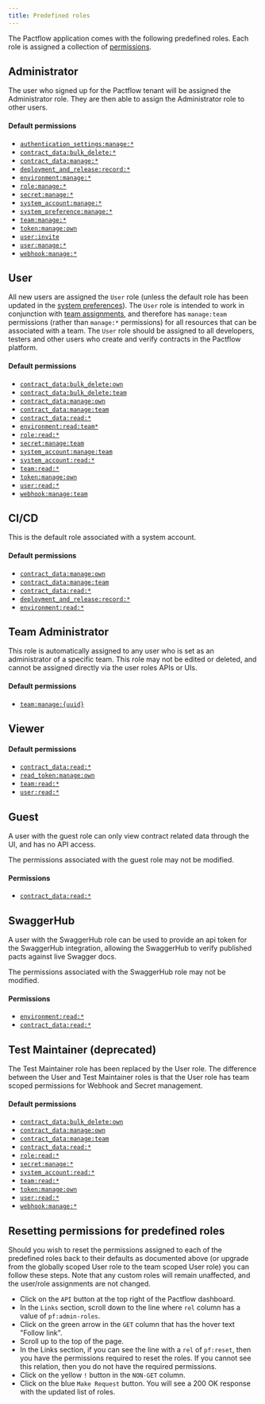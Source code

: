 ```yaml
---
title: Predefined roles
---
```


The Pactflow application comes with the following predefined roles. Each role is assigned a collection of [permissions](/docs/permissions).

## Administrator

The user who signed up for the Pactflow tenant will be assigned the Administrator role. They are then able to assign the Administrator role to other users.

#### Default permissions

- [`authentication_settings:manage:*`](/docs/permissions/#authentication_settingsmanage)
- [`contract_data:bulk_delete:*`](/docs/permissions#contract_databulk_delete)
- [`contract_data:manage:*`](/docs/permissions#contract_datamanage)
- [`deployment_and_release:record:*`](/docs/permissions#deployment_and_releaserecord)
- [`environment:manage:*`](/docs/permissions#environmentmanage)
- [`role:manage:*`](/docs/permissions#rolemanage)
- [`secret:manage:*`](/docs/permissions#secretmanage)
- [`system_account:manage:*`](/docs/permissions#system_accountmanage)
- [`system_preference:manage:*`](/docs/permissions#system_preferencemanage)
- [`team:manage:*`](/docs/permissions#teammanage)
- [`token:manage:own`](/docs/permissions#tokenmanageown)
- [`user:invite`](/docs/permissions#userinvite)
- [`user:manage:*`](/docs/permissions#usermanage)
- [`webhook:manage:*`](/docs/permissions#webhookmanage)

## User

All new users are assigned the `User` role (unless the default role has been updated in the [system preferences](/docs/user-interface/settings/preferences#system-preferences)). The `User` role is intended to work in conjunction with [team assignments](/docs/user-interface/settings/teams), and therefore has `manage:team` permissions (rather than `manage:*` permissions) for all resources that can be associated with a team. The `User` role should be assigned to all developers, testers and other users who create and verify contracts in the Pactflow platform.

#### Default permissions

- [`contract_data:bulk_delete:own`](/docs/permissions#contract_databulk_deleteown)
- [`contract_data:bulk_delete:team`](/docs/permissions#contract_databulk_deleteteam)
- [`contract_data:manage:own`](/docs/permissions#contract_datamanageown)
- [`contract_data:manage:team`](/docs/permissions#contract_datamanageteam)
- [`contract_data:read:*`](/docs/permissions#contract_dataread)
- [`environment:read:team*`](/docs/permissions#environmentreadteam)
- [`role:read:*`](/docs/permissions#roleread)
- [`secret:manage:team`](/docs/permissions#secretmanageteam)
- [`system_account:manage:team`](/docs/permissions#system_accountmanageteam)
- [`system_account:read:*`](/docs/permissions#system_accountread)
- [`team:read:*`](/docs/permissions#teamread)
- [`token:manage:own`](/docs/permissions#tokenmanageown)
- [`user:read:*`](/docs/permissions#userread)
- [`webhook:manage:team`](/docs/permissions#webhookmanageteam)

## CI/CD

This is the default role associated with a system account.

#### Default permissions

- [`contract_data:manage:own`](/docs/permissions#contract_datamanageown)
- [`contract_data:manage:team`](/docs/permissions#contract_datamanageteam)
- [`contract_data:read:*`](/docs/permissions#contract_dataread)
- [`deployment_and_release:record:*`](/docs/permissions#deployment_and_releaserecord)
- [`environment:read:*`](/docs/permissions#environmentread)

## Team Administrator

This role is automatically assigned to any user who is set as an administrator of a specific team. This role may not be edited or deleted, and cannot be assigned directly via the user roles APIs or UIs.

#### Default permissions

- [`team:manage:{uuid}`](/docs/permissions#teammanageuuid)

## Viewer

#### Default permissions

- [`contract_data:read:*`](/docs/permissions#contract_dataread)
- [`read_token:manage:own`](/docs/permissions#read_tokenmanageown)
- [`team:read:*`](/docs/permissions#teamread)
- [`user:read:*`](/docs/permissions#userread)

## Guest

A user with the guest role can only view contract related data through the UI, and has no API access.

The permissions associated with the guest role may not be modified.

#### Permissions

- [`contract_data:read:*`](/docs/permissions#contract_dataread)

## SwaggerHub

A user with the SwaggerHub role can be used to provide an api token for the SwaggerHub integration, allowing the SwaggerHub to verify published pacts against live Swagger docs.

The permissions associated with the SwaggerHub role may not be modified.

#### Permissions

- [`environment:read:*`](/docs/permissions#environmentread)
- [`contract_data:read:*`](/docs/permissions#contract_dataread)

## Test Maintainer (deprecated)

The Test Maintainer role has been replaced by the User role. The difference between the User and Test Maintainer roles is that the User role has team scoped permissions for Webhook and Secret management.

#### Default permissions

- [`contract_data:bulk_delete:own`](/docs/permissions#contract_databulk_deleteown)
- [`contract_data:manage:own`](/docs/permissions#contract_datamanageown)
- [`contract_data:manage:team`](/docs/permissions#contract_datamanageteam)
- [`contract_data:read:*`](/docs/permissions#contract_dataread)
- [`role:read:*`](/docs/permissions#roleread)
- [`secret:manage:*`](/docs/permissions#secretmanage)
- [`system_account:read:*`](/docs/permissions#system_accountread)
- [`team:read:*`](/docs/permissions#teamread)
- [`token:manage:own`](/docs/permissions#tokenmanageown)
- [`user:read:*`](/docs/permissions#userread)
- [`webhook:manage:*`](/docs/permissions#webhookmanage)

## Resetting permissions for predefined roles

Should you wish to reset the permissions assigned to each of the predefined roles back to their defaults as documented above (or upgrade from the globally scoped User role to the team scoped User role) you can follow these steps. Note that any custom roles will remain unaffected, and the user/role assignments are not changed.

- Click on the `API` button at the top right of the Pactflow dashboard.
- In the `Links` section, scroll down to the line where `rel` column has a value of `pf:admin-roles`.
- Click on the green arrow in the `GET` column that has the hover text "Follow link".
- Scroll up to the top of the page.
- In the Links section, if you can see the line with a `rel` of `pf:reset`, then you have the permissions required to reset the roles. If you cannot see this relation, then you do not have the required permissions.
- Click on the yellow `!` button in the `NON-GET` column.
- Click on the blue `Make Request` button. You will see a 200 OK response with the updated list of roles.
